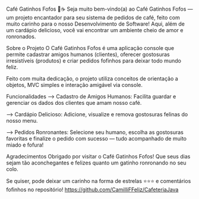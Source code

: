Café Gatinhos Fofos 🐾☕️
Seja muito bem-vindo(a) ao Café Gatinhos Fofos — um projeto encantador para seu sistema de pedidos de café, feito com muito carinho para o nosso Desenvolvimento de Software! Aqui, além de um cardápio delicioso, você vai encontrar um ambiente cheio de amor e ronronados.

Sobre o Projeto
O Café Gatinhos Fofos é uma aplicação console que permite cadastrar amigos humanos (clientes), oferecer gostosuras irresistíveis (produtos) e criar pedidos fofinhos para deixar todo mundo feliz.

Feito com muita dedicação, o projeto utiliza conceitos de orientação a objetos, MVC simples e interação amigável via console.

Funcionalidades
--> Cadastro de Amigos Humanos: Facilita guardar e gerenciar os dados dos clientes que amam nosso café.

--> Cardápio Delicioso: Adicione, visualize e remova gostosuras felinas do nosso menu.

--> Pedidos Ronronantes: Selecione seu humano, escolha as gostosuras favoritas e finalize o pedido com sucesso — tudo acompanhado de muito miado e fofura!



Agradecimentos
Obrigado por visitar o Café Gatinhos Fofos! Que seus dias sejam tão aconchegantes e felizes quanto um gatinho ronronando no seu colo.

Se quiser, pode deixar um carinho na forma de estrelas ⭐️⭐️⭐️ e comentários fofinhos no repositório!
https://github.com/CamilliFFeliz/CafeteriaJava